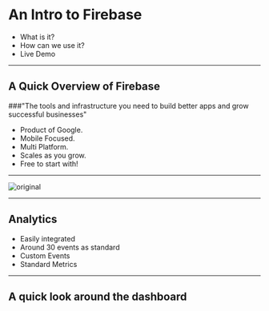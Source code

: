 # An Intro to Firebase
- What is it?
- How can we use it?
- Live Demo

---

## A Quick Overview of Firebase

###"The tools and infrastructure you need to build better apps and grow successful businesses"

- Product of Google.
- Mobile Focused.
- Multi Platform.
- Scales as you grow.
- Free to start with!

---

![original](https://lh3.googleusercontent.com/you5Qm6B9GhkBvQ-A25p2p3iDsRCzwbqupJ-H4wJWAnkl2O0jOgar4zhY31e0RUAw40P47jkfDg24T3KHDRFSFFRGUXn6a8=s1600)

---

## Analytics

- Easily integrated
- Around 30 events as standard
- Custom Events
- Standard Metrics

---

## A quick look around the dashboard

